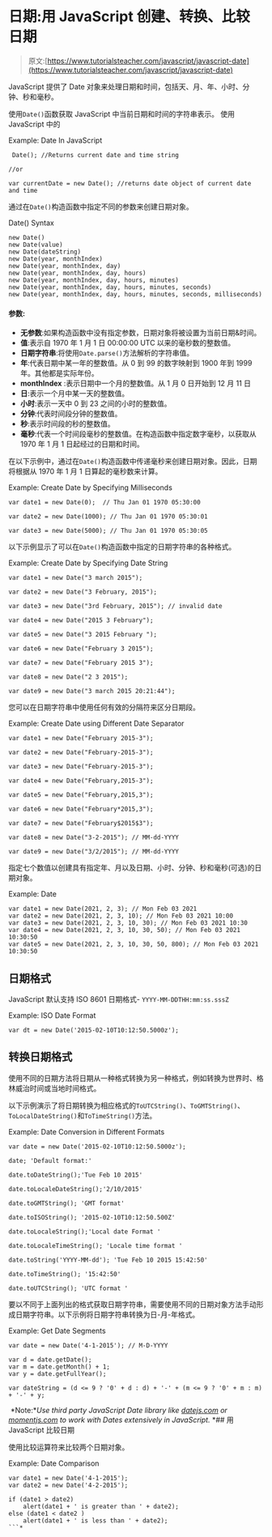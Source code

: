 # 日期:用 JavaScript 创建、转换、比较日期

> 原文:[https://www.tutorialsteacher.com/javascript/javascript-date](https://www.tutorialsteacher.com/javascript/javascript-date)

JavaScript 提供了 Date 对象来处理日期和时间，包括天、月、年、小时、分钟、秒和毫秒。

使用`Date()`函数获取 JavaScript 中当前日期和时间的字符串表示。 使用 JavaScript 中的

Example: Date In JavaScript

```
 Date(); //Returns current date and time string

//or

var currentDate = new Date(); //returns date object of current date and time 
```

通过在`Date()`构造函数中指定不同的参数来创建日期对象。

Date() Syntax

```
new Date()
new Date(value)
new Date(dateString)
new Date(year, monthIndex)
new Date(year, monthIndex, day)
new Date(year, monthIndex, day, hours)
new Date(year, monthIndex, day, hours, minutes)
new Date(year, monthIndex, day, hours, minutes, seconds)
new Date(year, monthIndex, day, hours, minutes, seconds, milliseconds) 
```

#### 参数:

*   **无参数**:如果构造函数中没有指定参数，日期对象将被设置为当前日期&时间。
*   **值**:表示自 1970 年 1 月 1 日 00:00:00 UTC 以来的毫秒数的整数值。
*   **日期字符串**:将使用`Date.parse()`方法解析的字符串值。
*   **年**:代表日期中某一年的整数值。从 0 到 99 的数字映射到 1900 年到 1999 年。其他都是实际年份。
*   **monthIndex** :表示日期中一个月的整数值。从 1 月 0 日开始到 12 月 11 日
*   **日**:表示一个月中某一天的整数值。
*   **小时**:表示一天中 0 到 23 之间的小时的整数值。
*   **分钟**:代表时间段分钟的整数值。
*   **秒**:表示时间段的秒的整数值。
*   **毫秒**:代表一个时间段毫秒的整数值。在构造函数中指定数字毫秒，以获取从 1970 年 1 月 1 日起经过的日期和时间。

在以下示例中，通过在`Date()`构造函数中传递毫秒来创建日期对象。因此，日期将根据从 1970 年 1 月 1 日算起的毫秒数来计算。

Example: Create Date by Specifying Milliseconds

```
var date1 = new Date(0);  // Thu Jan 01 1970 05:30:00

var date2 = new Date(1000); // Thu Jan 01 1970 05:30:01

var date3 = new Date(5000); // Thu Jan 01 1970 05:30:05 
```

以下示例显示了可以在`Date()`构造函数中指定的日期字符串的各种格式。

Example: Create Date by Specifying Date String

```
var date1 = new Date("3 march 2015");

var date2 = new Date("3 February, 2015");

var date3 = new Date("3rd February, 2015"); // invalid date

var date4 = new Date("2015 3 February");

var date5 = new Date("3 2015 February ");

var date6 = new Date("February 3 2015");

var date7 = new Date("February 2015 3");

var date8 = new Date("2 3 2015");

var date9 = new Date("3 march 2015 20:21:44"); 
```

您可以在日期字符串中使用任何有效的分隔符来区分日期段。

Example: Create Date using Different Date Separator

```
var date1 = new Date("February 2015-3");

var date2 = new Date("February-2015-3");

var date3 = new Date("February-2015-3");

var date4 = new Date("February,2015-3");

var date5 = new Date("February,2015,3");

var date6 = new Date("February*2015,3");

var date7 = new Date("February$2015$3");

var date8 = new Date("3-2-2015"); // MM-dd-YYYY

var date9 = new Date("3/2/2015"); // MM-dd-YYYY 
```

指定七个数值以创建具有指定年、月以及日期、小时、分钟、秒和毫秒(可选)的日期对象。

Example: Date

```
var date1 = new Date(2021, 2, 3); // Mon Feb 03 2021 
var date2 = new Date(2021, 2, 3, 10); // Mon Feb 03 2021 10:00 
var date3 = new Date(2021, 2, 3, 10, 30); // Mon Feb 03 2021 10:30 
var date4 = new Date(2021, 2, 3, 10, 30, 50); // Mon Feb 03 2021 10:30:50 
var date5 = new Date(2021, 2, 3, 10, 30, 50, 800); // Mon Feb 03 2021 10:30:50 
```

## 日期格式

JavaScript 默认支持 ISO 8601 日期格式- `YYYY-MM-DDTHH:mm:ss.sssZ`

Example: ISO Date Format

```
var dt = new Date('2015-02-10T10:12:50.5000z'); 
```

## 转换日期格式

使用不同的日期方法将日期从一种格式转换为另一种格式，例如转换为世界时、格林威治时间或当地时间格式。

以下示例演示了将日期转换为相应格式的`ToUTCString()`、`ToGMTString()`、`ToLocalDateString()`和`ToTimeString()`方法。

Example: Date Conversion in Different Formats

```
var date = new Date('2015-02-10T10:12:50.5000z');

date; 'Default format:'

date.toDateString();'Tue Feb 10 2015'

date.toLocaleDateString();'2/10/2015'

date.toGMTString(); 'GMT format' 

date.toISOString(); '2015-02-10T10:12:50.500Z' 

date.toLocaleString();'Local date Format '

date.toLocaleTimeString(); 'Locale time format '

date.toString('YYYY-MM-dd'); 'Tue Feb 10 2015 15:42:50'

date.toTimeString(); '15:42:50' 

date.toUTCString(); 'UTC format ' 
```

要以不同于上面列出的格式获取日期字符串，需要使用不同的日期对象方法手动形成日期字符串。以下示例将日期字符串转换为日-月-年格式。

Example: Get Date Segments

```
var date = new Date('4-1-2015'); // M-D-YYYY

var d = date.getDate();
var m = date.getMonth() + 1;
var y = date.getFullYear();

var dateString = (d <= 9 ? '0' + d : d) + '-' + (m <= 9 ? '0' + m : m) + '-' + y; 
```

 *Note:**Use third party JavaScript Date library like [datejs.com](http://www.datejs.com/) or [momentjs.com](http://momentjs.com/) to work with Dates extensively in JavaScript.* *## 用 JavaScript 比较日期

使用比较运算符来比较两个日期对象。

Example: Date Comparison

```
var date1 = new Date('4-1-2015');
var date2 = new Date('4-2-2015');

if (date1 > date2)
    alert(date1 + ' is greater than ' + date2);
else (date1 < date2 )
    alert(date1 + ' is less than ' + date2); 
```*